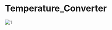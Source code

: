 # Temperature_Converter
![1](https://user-images.githubusercontent.com/88606641/180648303-b2d8c4f7-dbd9-46a5-bd16-e0e40d1b4f53.png)
